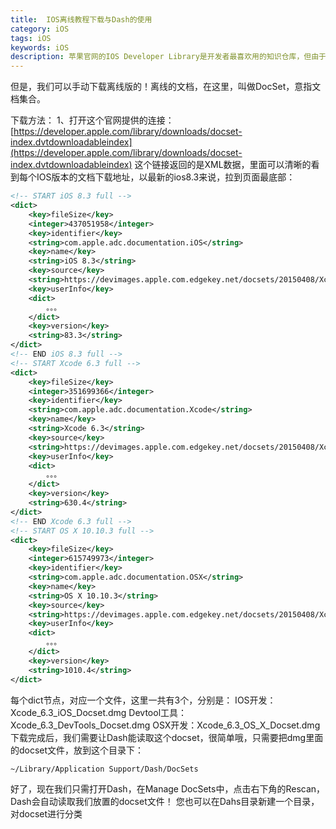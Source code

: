 ```yaml
---
title:  IOS离线教程下载与Dash的使用
category: iOS
tags: iOS
keywords: iOS
description: 苹果官网的IOS Developer Library是开发者最喜欢用的知识仓库，但由于有时打开它实在太慢了！
---
```

但是，我们可以手动下载离线版的！离线的文档，在这里，叫做DocSet，意指文档集合。

下载方法：
1、打开这个官网提供的连接：[https://developer.apple.com/library/downloads/docset-index.dvtdownloadableindex](https://developer.apple.com/library/downloads/docset-index.dvtdownloadableindex)
这个链接返回的是XML数据，里面可以清晰的看到每个IOS版本的文档下载地址，以最新的ios8.3来说，拉到页面最底部：

```xml
<!-- START iOS 8.3 full -->
<dict>
    <key>fileSize</key>
    <integer>437051958</integer>
    <key>identifier</key>
    <string>com.apple.adc.documentation.iOS</string>
    <key>name</key>
    <string>iOS 8.3</string>
    <key>source</key>
    <string>https://devimages.apple.com.edgekey.net/docsets/20150408/Xcode_6.3_iOS_Docset.dmg</string>
    <key>userInfo</key>
    <dict>
        。。。
    </dict>
    <key>version</key>
    <string>83.3</string>
</dict>
<!-- END iOS 8.3 full -->
<!-- START Xcode 6.3 full -->
<dict>
    <key>fileSize</key>
    <integer>351699366</integer>
    <key>identifier</key>
    <string>com.apple.adc.documentation.Xcode</string>
    <key>name</key>
    <string>Xcode 6.3</string>
    <key>source</key>
    <string>https://devimages.apple.com.edgekey.net/docsets/20150408/Xcode_6.3_DevTools_Docset.dmg</string>
    <key>userInfo</key>
    <dict>
        。。。
    </dict>
    <key>version</key>
    <string>630.4</string>
</dict>
<!-- END Xcode 6.3 full -->
<!-- START OS X 10.10.3 full -->
<dict>
    <key>fileSize</key>
    <integer>615749973</integer>
    <key>identifier</key>
    <string>com.apple.adc.documentation.OSX</string>
    <key>name</key>
    <string>OS X 10.10.3</string>
    <key>source</key>
    <string>https://devimages.apple.com.edgekey.net/docsets/20150408/Xcode_6.3_OS_X_Docset.dmg</string>
    <key>userInfo</key>
    <dict>
        。。。
    </dict>
    <key>version</key>
    <string>1010.4</string>
</dict>
```
每个dict节点，对应一个文件，这里一共有3个，分别是：
IOS开发：Xcode_6.3_iOS_Docset.dmg
Devtool工具：Xcode_6.3_DevTools_Docset.dmg
OSX开发：Xcode_6.3_OS_X_Docset.dmg
下载完成后，我们需要让Dash能读取这个docset，很简单哦，只需要把dmg里面的docset文件，放到这个目录下：
```
~/Library/Application Support/Dash/DocSets
```
好了，现在我们只需打开Dash，在Manage DocSets中，点击右下角的Rescan，Dash会自动读取我们放置的docset文件！
您也可以在Dahs目录新建一个目录，对docset进行分类

